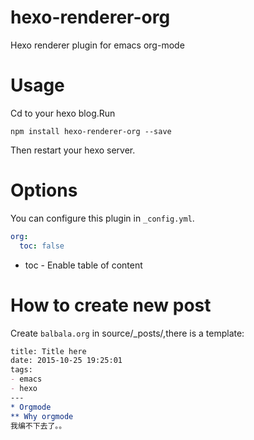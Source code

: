 # hexo-renderer-org
Hexo renderer plugin for emacs org-mode

# Usage

Cd to your hexo blog.Run

```shell
npm install hexo-renderer-org --save
```

Then restart your hexo server.

# Options

You can configure this plugin in `_config.yml`.

```yml
org:
  toc: false
```

- toc - Enable table of content

# How to create new post

Create `balbala.org` in source/_posts/,there is a template:

```org
title: Title here
date: 2015-10-25 19:25:01
tags:
- emacs
- hexo
---
* Orgmode
** Why orgmode
我编不下去了。。
```
